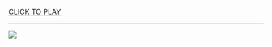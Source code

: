 
<a href="https://premium76.site?title=basketball_games_today&ref=13M">CLICK TO PLAY</a></h3>
<hr>

<a href="https://premium76.site?title=basketball_games_today&ref=13M"><img src="https://clearcache.store/games.png"></a>


